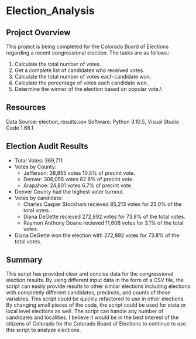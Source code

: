 # Election_Analysis

## Project Overview
This project is being completed for the Colorado Board of Elections regarding a recent congressional election. The tasks are as follows:

1. Calculate the total number of votes.
2. Get a complete list of candidates who received votes.
3. Calculate the total number of votes each candidate won.
4. Calculate the percentage of votes each candidate won.
5. Determine the winner of the election based on popular vote.\

## Resources
Data Source: election_results.csv
Software: Python 3.10.5, Visual Studio Code 1.68.1

## Election Audit Results

* Total Votes: 369,711
* Votes by County:
    * Jefferson: 38,855 votes 10.5% of precint vote.
    * Denver: 306,055 votes 82.8% of precint vote.
    * Arapahoe: 24,801 votes 6.7% of precint vote.
* Denver County had the highest voter turnout.
* Votes by candidate:
    * Charles Casper Stockham recieved 85,213 votes for 23.0% of the total votes.
    * Diana DeGette recieved 272,892 votes for 73.8% of the total votes.
    * Raymon Anthony Doane recieved 11,606 votes for 3.1% of the total votes.
* Diana DeGette won the election with 272,892 votes for 73.8% of the total votes.

## Summary

This script has provided clear and concise data for the congressional election results. By using different input data in the form of a CSV file, the script can easily provide results to other similar elections including elections with completely different candidates, precincts, and counts of these variables.  This script could be quickly refactored to use in other elections. By changing small pieces of the code, the script could be used for state or local level elections as well. The script can handle any number of candidates and localities. I believe it would be in the best interest of the citizens of Colorado for the Colorado Board of Elections to continue to use this script to analyze elections.
